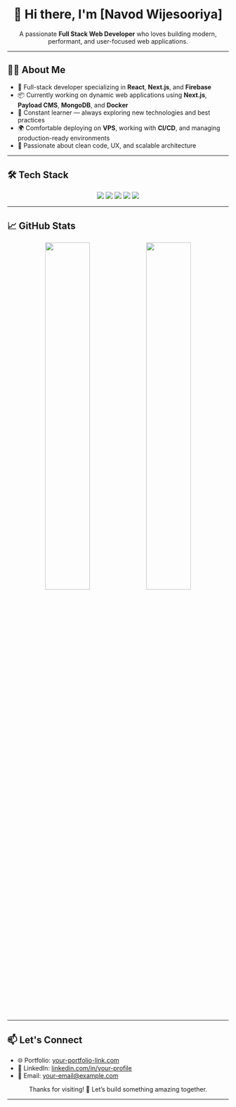 <h1 align="center">👋 Hi there, I'm [Navod Wijesooriya]</h1>

<p align="center">
  A passionate <b>Full Stack Web Developer</b> who loves building modern, performant, and user-focused web applications.
</p>

---

## 🧑‍💻 About Me

- 🚀 Full-stack developer specializing in **React**, **Next.js**, and **Firebase**
- 📦 Currently working on dynamic web applications using **Next.js**, **Payload CMS**, **MongoDB**, and **Docker**
- 🧠 Constant learner — always exploring new technologies and best practices
- 🌍 Comfortable deploying on **VPS**, working with **CI/CD**, and managing production-ready environments
- 🧩 Passionate about clean code, UX, and scalable architecture

---

## 🛠️ Tech Stack

<div align="center">

<!-- Frontend -->
<img src="https://img.shields.io/badge/Frontend-React%20%7C%20Next.js%20%7C%20Tailwind-informational?style=flat&logo=react&logoColor=white&color=61DAFB"/>

<!-- Backend -->
<img src="https://img.shields.io/badge/Backend-Node.js%20%7C%20Firebase%20%7C%20Payload-informational?style=flat&logo=node.js&logoColor=white&color=339933"/>

<!-- Database -->
<img src="https://img.shields.io/badge/Database-MongoDB%20%7C%20PostgreSQL%20%7C%20SQLite-informational?style=flat&logo=mongodb&logoColor=white&color=47A248"/>

<!-- DevOps -->
<img src="https://img.shields.io/badge/DevOps-Docker%20%7C%20GitHub%20Actions%20%7C%20NGINX-informational?style=flat&logo=docker&logoColor=white&color=2496ED"/>

<!-- Tools -->
<img src="https://img.shields.io/badge/Tools-Git%20%7C%20VS%20Code%20%7C%20Postman-informational?style=flat&logo=visualstudiocode&logoColor=white&color=007ACC"/>

</div>

---

## 📈 GitHub Stats

<p align="center">
  <img src="https://github-readme-stats.vercel.app/api?username=yourusername&show_icons=true&theme=radical" width="45%"/>
  <img src="https://github-readme-stats.vercel.app/api/top-langs/?username=yourusername&layout=compact&theme=radical" width="45%"/>
</p>

---

## 📫 Let's Connect

- 🌐 Portfolio: [your-portfolio-link.com](https://your-portfolio-link.com)
- 💼 LinkedIn: [linkedin.com/in/your-profile](https://linkedin.com/in/your-profile)
- 📧 Email: [your-email@example.com](mailto:your-navodtwijesooriya@gmail.com)

<p align="center">
  Thanks for visiting! 🚀 Let’s build something amazing together.
</p>

---
